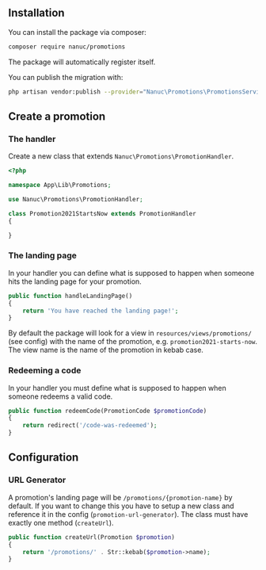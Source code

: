 ## Installation

You can install the package via composer:

``` bash
composer require nanuc/promotions
```

The package will automatically register itself.

You can publish the migration with:
```bash
php artisan vendor:publish --provider="Nanuc\Promotions\PromotionsServiceProvider" --tag="migrations"
```

## Create a promotion
### The handler
Create a new class that extends `Nanuc\Promotions\PromotionHandler`.
```php
<?php

namespace App\Lib\Promotions;

use Nanuc\Promotions\PromotionHandler;

class Promotion2021StartsNow extends PromotionHandler
{

}
```

### The landing page
In your handler you can define what is supposed to happen when someone hits the landing page for your promotion.
```php
public function handleLandingPage()
{
    return 'You have reached the landing page!';
}
```
By default the package will look for a view in `resources/views/promotions/` (see config) with the name of the promotion, e.g. `promotion2021-starts-now`.
The view name is the name of the promotion in kebab case.

### Redeeming a code
In your handler you must define what is supposed to happen when someone redeems a valid code.
```php
public function redeemCode(PromotionCode $promotionCode)
{
    return redirect('/code-was-redeemed');
}
```

## Configuration
### URL Generator
A promotion's landing page will be `/promotions/{promotion-name}` by default. If you want to change this you have to setup a new class and reference it in the config (`promotion-url-generator`).
The class must have exactly one method (`createUrl`).

```php
public function createUrl(Promotion $promotion)
{
    return '/promotions/' . Str::kebab($promotion->name);
}
```